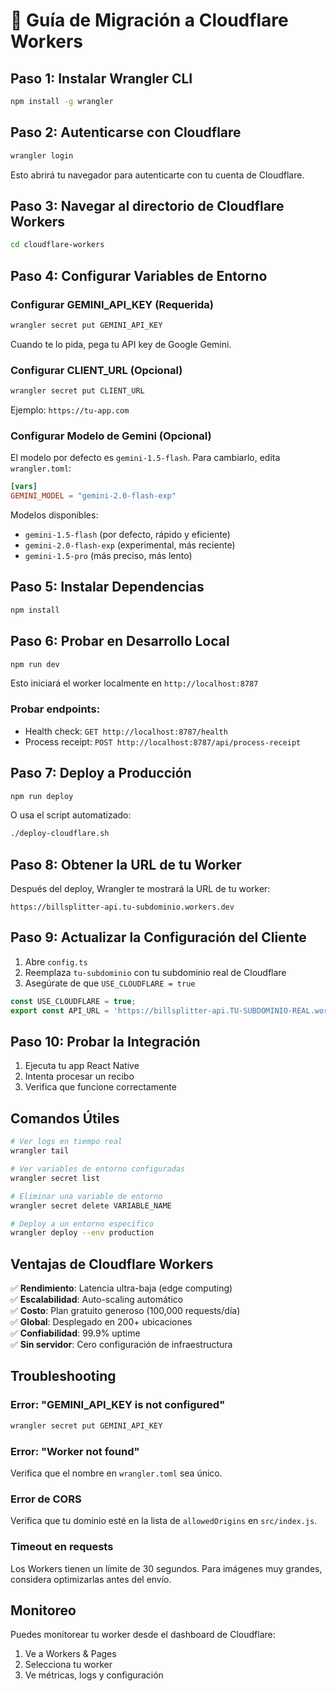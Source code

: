 # 🚀 Guía de Migración a Cloudflare Workers

## Paso 1: Instalar Wrangler CLI

```bash
npm install -g wrangler
```

## Paso 2: Autenticarse con Cloudflare

```bash
wrangler login
```

Esto abrirá tu navegador para autenticarte con tu cuenta de Cloudflare.

## Paso 3: Navegar al directorio de Cloudflare Workers

```bash
cd cloudflare-workers
```

## Paso 4: Configurar Variables de Entorno

### Configurar GEMINI_API_KEY (Requerida)
```bash
wrangler secret put GEMINI_API_KEY
```
Cuando te lo pida, pega tu API key de Google Gemini.

### Configurar CLIENT_URL (Opcional)
```bash
wrangler secret put CLIENT_URL
```
Ejemplo: `https://tu-app.com`

### Configurar Modelo de Gemini (Opcional)
El modelo por defecto es `gemini-1.5-flash`. Para cambiarlo, edita `wrangler.toml`:
```toml
[vars]
GEMINI_MODEL = "gemini-2.0-flash-exp"
```

Modelos disponibles:
- `gemini-1.5-flash` (por defecto, rápido y eficiente)
- `gemini-2.0-flash-exp` (experimental, más reciente)
- `gemini-1.5-pro` (más preciso, más lento)

## Paso 5: Instalar Dependencias

```bash
npm install
```

## Paso 6: Probar en Desarrollo Local

```bash
npm run dev
```

Esto iniciará el worker localmente en `http://localhost:8787`

### Probar endpoints:
- Health check: `GET http://localhost:8787/health`
- Process receipt: `POST http://localhost:8787/api/process-receipt`

## Paso 7: Deploy a Producción

```bash
npm run deploy
```

O usa el script automatizado:
```bash
./deploy-cloudflare.sh
```

## Paso 8: Obtener la URL de tu Worker

Después del deploy, Wrangler te mostrará la URL de tu worker:
```
https://billsplitter-api.tu-subdominio.workers.dev
```

## Paso 9: Actualizar la Configuración del Cliente

1. Abre `config.ts`
2. Reemplaza `tu-subdominio` con tu subdominio real de Cloudflare
3. Asegúrate de que `USE_CLOUDFLARE = true`

```typescript
const USE_CLOUDFLARE = true;
export const API_URL = 'https://billsplitter-api.TU-SUBDOMINIO-REAL.workers.dev';
```

## Paso 10: Probar la Integración

1. Ejecuta tu app React Native
2. Intenta procesar un recibo
3. Verifica que funcione correctamente

## Comandos Útiles

```bash
# Ver logs en tiempo real
wrangler tail

# Ver variables de entorno configuradas
wrangler secret list

# Eliminar una variable de entorno
wrangler secret delete VARIABLE_NAME

# Deploy a un entorno específico
wrangler deploy --env production
```

## Ventajas de Cloudflare Workers

✅ **Rendimiento**: Latencia ultra-baja (edge computing)  
✅ **Escalabilidad**: Auto-scaling automático  
✅ **Costo**: Plan gratuito generoso (100,000 requests/día)  
✅ **Global**: Desplegado en 200+ ubicaciones  
✅ **Confiabilidad**: 99.9% uptime  
✅ **Sin servidor**: Cero configuración de infraestructura  

## Troubleshooting

### Error: "GEMINI_API_KEY is not configured"
```bash
wrangler secret put GEMINI_API_KEY
```

### Error: "Worker not found"
Verifica que el nombre en `wrangler.toml` sea único.

### Error de CORS
Verifica que tu dominio esté en la lista de `allowedOrigins` en `src/index.js`.

### Timeout en requests
Los Workers tienen un límite de 30 segundos. Para imágenes muy grandes, considera optimizarlas antes del envío.

## Monitoreo

Puedes monitorear tu worker desde el dashboard de Cloudflare:
1. Ve a Workers & Pages
2. Selecciona tu worker
3. Ve métricas, logs y configuración